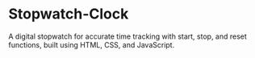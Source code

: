 # Stopwatch-Clock
A digital stopwatch for accurate time tracking with start, stop, and reset functions, built using HTML, CSS, and JavaScript.
